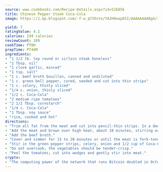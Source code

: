 ```yaml
---
source: www.cookbooks.com/Recipe-Details.aspx?id=526856
title: Chinese Pepper Steak Coca-Cola
image: https://1.bp.blogspot.com/-f-w_qY3Osto/YA2H0aap8SI/AAAAAAAABg4/17myAO5s9b8JksYvWDXpYkaDlcY0g6k_gCLcBGAsYHQ/s296/3.png

yield: 7
ratingValue: 4.1
calories: 249 calories
reviewCount: 189
cookTime: PT0H
prepTime: PT44M
ingredients:
- "1 1/2 lb. top round or sirloin steak boneless"
- "2 Tbsp. oil"
- "1 clove garlic, minced"
- "1 tsp. salt"
- "1 c. beef broth bouillon, canned and undiluted"
- "1 c. green bell pepper, cored, seeded and cut into thin strips"
- "1 c. celery, thinly sliced"
- "1/4 c. onion, thinly sliced"
- "1/2 c. Coca-Cola"
- "2 medium ripe tomatoes"
- "2 1/2 Tbsp. cornstarch"
- "1/4 c. Coca-Cola"
- "1 Tbsp. soy sauce"
- "rice, cooked and hot"
directions:
- "Trim all fat from the meat and cut into pencil-thin strips. In a deep skillet or Dutch oven, heat oil, garlic and salt."
- "Add the meat and brown over high heat, about 10 minutes, stirring occasionally with a fork."
- "Add the beef broth."
- "Cover and simmer for 15 to 20 minutes or until the meat is fork-tender."
- "Stir in the green pepper strips, celery, onion and 1/2 cup of Coca-Cola. Cover and simmer for 5 minutes."
- "Do not overcook; the vegetables should be tender-crisp."
- "Peel the tomatoes; cut into wedges and gently stir into meat."
crypto:
- "The computing power of the network that runs Bitcoin doubled in October, pushing out all but the most dedicated miners."
---
```


